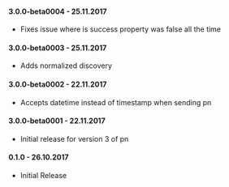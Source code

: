 #### 3.0.0-beta0004 - 25.11.2017
* Fixes issue where is success property was false all the time

#### 3.0.0-beta0003 - 25.11.2017
* Adds normalized discovery

#### 3.0.0-beta0002 - 22.11.2017
* Accepts datetime instead of timestamp when sending pn

#### 3.0.0-beta0001 - 22.11.2017
* Initial release for version 3 of pn

#### 0.1.0 - 26.10.2017
* Initial Release
